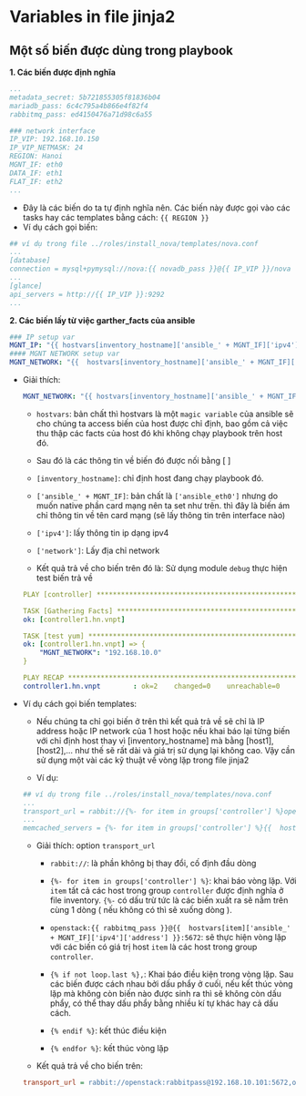 # Variables in file jinja2 

## Một số biến được dùng trong playbook
**1. Các biến được định nghĩa**
```yaml
...
metadata_secret: 5b721855305f81836b04
mariadb_pass: 6c4c795a4b866e4f82f4
rabbitmq_pass: ed4150476a71d98c6a55

### network interface
IP_VIP: 192.168.10.150
IP_VIP_NETMASK: 24
REGION: Hanoi
MGNT_IF: eth0
DATA_IF: eth1
FLAT_IF: eth2
...
```
- Đây là các biến do ta tự định nghĩa nên. Các biến này được gọi vào các tasks hay các templates bằng cách: `{{ REGION }}`
- Ví dụ cách gọi biến:
```yaml
## ví dụ trong file ../roles/install_nova/templates/nova.conf
...
[database]
connection = mysql+pymysql://nova:{{ novadb_pass }}@{{ IP_VIP }}/nova
...
[glance]
api_servers = http://{{ IP_VIP }}:9292
...
```
**2. Các biến lấy từ việc garther_facts của ansible**
```yaml
### IP setup var
MGNT_IP: "{{ hostvars[inventory_hostname]['ansible_' + MGNT_IF]['ipv4']['address'] }}"
#### MGNT NETWORK setup var
MGNT_NETWORK: "{{  hostvars[inventory_hostname]['ansible_' + MGNT_IF]['ipv4']['network'] }}" 
```
- Giải thích: 
    ```yaml
    MGNT_NETWORK: "{{ hostvars[inventory_hostname]['ansible_' + MGNT_IF]['ipv4']['network'] }}"
    ```
    - `hostvars`: bản chất thì hostvars là một `magic variable` của ansible sẽ cho chúng ta access biến của host được chỉ định, bao gồm cả  việc thu thập các facts của host đó khi không chạy playbook trên host đó. 

    - Sau đó là các thông tin về biến đó được nối bằng [ ]
    
    - `[inventory_hostname]`: chỉ định host đang chạy playbook đó.

    - `['ansible_' + MGNT_IF]`: bản chất là `['ansible_eth0']` nhưng do muốn native phần card mạng nên ta set như trên. thì đây là biến ám chỉ thông tin về tên card mạng (sẽ lấy thông tin trên interface nào)

    - `['ipv4']`: lấy thông tin ip dạng ipv4
    - `['network']`: Lấy địa chỉ network 
    
    - Kết quả trả về cho biến trên đó là: Sử dụng module `debug` thực hiện test biến trả về
    ```yaml
    PLAY [controller] *************************************************************

    TASK [Gathering Facts] *************************************************************
    ok: [controller1.hn.vnpt]

    TASK [test yum] *************************************************************
    ok: [controller1.hn.vnpt] => {
        "MGNT_NETWORK": "192.168.10.0"
    }

    PLAY RECAP *************************************************************
    controller1.hn.vnpt        : ok=2    changed=0    unreachable=0    failed=0    skipped=0    rescued=0    ignored=0

    ```

- Ví dụ cách gọi biến templates:
    - Nếu chúng ta chỉ gọi biến ở trên thì kết quả trả về sẽ chỉ là IP address hoặc IP network của 1 host hoặc nếu khai báo lại từng biến với chỉ định host thay vì [inventory_hostname] mà bằng [host1], [host2],... như thế sẽ rất dài và giá trị sử dụng lại không cao. Vậy cần sử dụng một vài các kỹ thuật về vòng lặp trong file jinja2
    
    - Ví dụ:
    ```yaml
    ## ví dụ trong file ../roles/install_nova/templates/nova.conf
    ...
    transport_url = rabbit://{%- for item in groups['controller'] %}openstack:{{ rabbitmq_pass }}@{{  hostvars[item]['ansible_' + MGNT_IF]['ipv4']['address'] }}:5672{% if not loop.last %},{% endif %}{% endfor %}
    ...
    memcached_servers = {%- for item in groups['controller'] %}{{  hostvars[item]['ansible_' + MGNT_IF]['ipv4']['address'] }}:11211{% if not loop.last %},{% endif %}{% endfor %}
    ```
    - Giải thích: option `transport_url`
        - `rabbit://`: là phần không bị thay đổi, cố định đầu dòng
        
        - `{%- for item in groups['controller'] %}`: khai báo vòng lặp. Với `item` tất cả các host trong group `controller` được định nghĩa ở file inventory. `{%-` có dấu trừ tức là các biến xuất ra sẽ nằm trên cùng 1 dòng ( nếu không có thì sẽ xuống dòng ).

        - `openstack:{{ rabbitmq_pass }}@{{  hostvars[item]['ansible_' + MGNT_IF]['ipv4']['address'] }}:5672`: sẽ thực hiện vòng lặp với các biến có giá trị host `item` là các host trong group `controller`.

        - `{% if not loop.last %},`: Khai báo điều kiện trong vòng lặp. Sau các biến được cách nhau bởi dấu phẩy ở cuối, nếu kết thúc vòng lặp mà không còn biến nào được sinh ra thì sẽ không còn dấu phẩy, có thể thay dấu phẩy bằng nhiều kí tự khác hay cả dấu cách.

        - `{% endif %}`: kết thúc điều kiện
        
        - `{% endfor %}`: kết thúc vòng lặp

    - Kết quả trả về cho biến trên:
    ```ini
    transport_url = rabbit://openstack:rabbitpass@192.168.10.101:5672,openstack:rabbitpass@192.168.10.102:5672,openstack:rabbitpass@192.168.10.103:5672
    ```